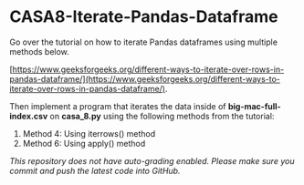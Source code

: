 # CASA8-Iterate-Pandas-Dataframe

Go over the tutorial on how to iterate Pandas dataframes using multiple methods below.

[https://www.geeksforgeeks.org/different-ways-to-iterate-over-rows-in-pandas-dataframe/](https://www.geeksforgeeks.org/different-ways-to-iterate-over-rows-in-pandas-dataframe/).

Then implement a program that iterates the data inside of **big-mac-full-index.csv** on **casa_8.py** using the following methods from the tutorial:

1. Method 4: Using iterrows() method
2. Method 6: Using apply() method

*This repository does not have auto-grading enabled. Please make sure you commit and push the latest code into GitHub.*
